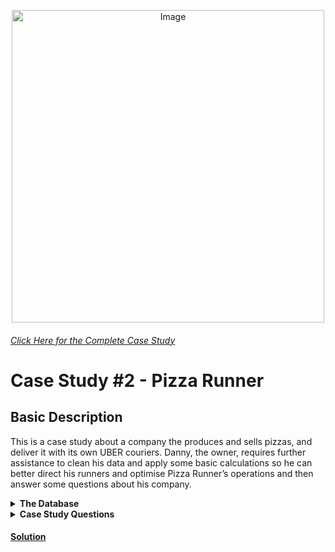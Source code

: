 <p align = "center">
<img src="https://8weeksqlchallenge.com/images/case-study-designs/2.png" 
        alt="Image" 
        width="500" 
        height="500"/>
</p>

###### [Click Here for the Complete Case Study](https://8weeksqlchallenge.com/case-study-2/)
# Case Study #2 - Pizza Runner
## Basic Description
This is a case study about a company the produces and sells pizzas, and deliver it with its own UBER couriers.
Danny, the owner, requires further assistance to clean his data and apply some basic calculations so he can better direct his runners and optimise Pizza Runner’s operations and then answer some questions about his company.

<details>
  <summary><b>The Database</b></summary>
  
<p align = "center">
<img src="https://user-images.githubusercontent.com/80172576/194741373-e1a7a01a-2c27-4efe-8db3-4811c372eecc.png" 
        alt="Image" 
        width="833" 
        height="463"/>
</p>


* **Table 1: runners**
  * The runners table shows the ***registration_date*** for each new runner.

![image](https://user-images.githubusercontent.com/80172576/194741804-8cc2ce8d-488c-4b1b-a9df-30468f06fc95.png)

* **Table 2: customer_orders**
  * Customer pizza orders are captured in the ***customer_orders*** table with 1 row for each individual pizza that is part of the order.
  * The ***pizza_id*** relates to the type of pizza which was ordered.
  * The ***exclusions*** are the ***ingredient_id*** values which should be removed from the pizza.
  * The ***extras*** are the ***ingredient_id*** values which need to be added to the pizza.

![image](https://user-images.githubusercontent.com/80172576/194741783-2bbc3871-fbda-4805-8981-447399114efa.png)

* **Table 3: runners_orders**
  * After each orders are received through the system - they are assigned to a runner - however not all orders are fully completed and can be ***cancelled*** by the restaurant or the customer.
  * The ***pickup_time*** is the timestamp at which the runner arrives at the Pizza Runner headquarters to pick up the freshly cooked pizzas. 
  * The ***distance*** and ***duration*** fields are related to how far and long the runner had to travel to deliver the order to the respective customer.

![image](https://user-images.githubusercontent.com/80172576/194741767-22f2bd4b-367d-4be3-9230-d31a6ffcf09a.png)
        
* **Table 4: pizza_names**
  * There are only 2 pizzas available: the Meat Lovers or Vegetarian.
        
![image](https://user-images.githubusercontent.com/80172576/194741736-67b4f0c2-deef-4665-a4a0-1772293f4d5f.png)
        
* **Table 5: pizza_recipes**
  * Each ***pizza_id*** has a standard set of ***toppings*** which are used as part of the pizza recipe.
        
![image](https://user-images.githubusercontent.com/80172576/194741721-c3db9b30-c9ba-4998-afa8-df05f65c1e3f.png)
        
* **Table 6: pizza_toppings**
  * This table contains all of the ***topping_name*** values with their corresponding ***topping_id*** value.
       
![image](https://user-images.githubusercontent.com/80172576/194741706-b8518da2-bed9-4af6-bb29-7b003b5c0bea.png)


</details>

<details>
  <summary><b>Case Study Questions</b></summary>

This case study has many questions, therefore they are broken up by area of focus including:

* Pizza Metrics
* Runner and Customer Experience
* Ingredient Optimisation
* Pricing and Ratings
* Bonus DML Challenges (DML = Data Manipulation Language)

        
**Before writing SQL queries, there is a need to investigate the data, and do something with those null values and data types in the ***customer_orders*** and ***runner_orders*** tables.**

        
### A. Pizza Metrics
* How many pizzas were ordered?
* How many unique customer orders were made?
* How many successful orders were delivered by each runner?
* How many of each type of pizza was delivered?
* How many Vegetarian and Meatlovers were ordered by each customer?
* What was the maximum number of pizzas delivered in a single order?
* For each customer, how many delivered pizzas had at least 1 change and how many had no changes?
* How many pizzas were delivered that had both exclusions and extras?
* What was the total volume of pizzas ordered for each hour of the day?
* What was the volume of orders for each day of the week?
        
### B. Runner and Customer Experience
* How many runners signed up for each 1 week period? (i.e. week starts 2021-01-01)
* What was the average time in minutes it took for each runner to arrive at the Pizza Runner HQ to pickup the order?
* Is there any relationship between the number of pizzas and how long the order takes to prepare?
* What was the average distance travelled for each customer?
* What was the difference between the longest and shortest delivery times for all orders?
* What was the average speed for each runner for each delivery and do you notice any trend for these values?
* What is the successful delivery percentage for each runner?
        
### C. Ingredient Optimisation
* What are the standard ingredients for each pizza?
* What was the most commonly added extra?
* What was the most common exclusion?
* Generate an order item for each record in the customers_orders table in the format of one of the following:
    * Meat Lovers
    * Meat Lovers - Exclude Beef
    * Meat Lovers - Extra Bacon
    * Meat Lovers - Exclude Cheese, Bacon - Extra Mushroom, Peppers
* Generate an alphabetically ordered comma separated ingredient list for each pizza order from the customer_orders table and add a 2x in front of any relevant ingredients
    * For example: "Meat Lovers: 2xBacon, Beef, ... , Salami"
* What is the total quantity of each ingredient used in all delivered pizzas sorted by most frequent first?
        
### D. Pricing and Ratings
* If a Meat Lovers pizza costs $12 and Vegetarian costs $10 and there were no charges for changes - how much money has Pizza Runner made so far if there are no delivery fees?
* What if there was an additional $1 charge for any pizza extras?
    * Add cheese is $1 extra
* The Pizza Runner team now wants to add an additional ratings system that allows customers to rate their runner, how would you design an additional table for this new dataset - generate a schema for this new table and insert your own data for ratings for each successful customer order between 1 to 5.
* Using your newly generated table - can you join all of the information together to form a table which has the following information for successful deliveries?
    * customer_id
    * order_id
    * runner_id
    * rating
    * order_time
    * pickup_time
    * Time between order and pickup
    * Delivery duration
    * Average speed
    * Total number of pizzas
* If a Meat Lovers pizza was $12 and Vegetarian $10 fixed prices with no cost for extras and each runner is paid $0.30 per kilometre traveled - how much money does Pizza Runner have left over after these deliveries?
        
### E. Bonus Questions
* If Danny wants to expand his range of pizzas - how would this impact the existing data design? Write an INSERT statement to demonstrate what would happen if a new Supreme pizza with all the toppings was added to the Pizza Runner menu?

</details>

#### [Solution](https://github.com/Nivshiz/8-Week-SQL-Challenge/blob/main/Case%20Study%20%232%20-%20Pizza%20Runner/my_solution.sql)

